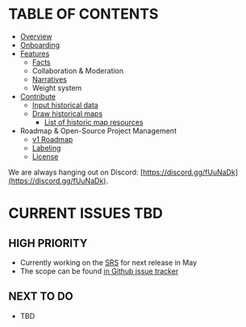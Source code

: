 # TABLE OF CONTENTS

- [Overview](project/overview.md)
- [Onboarding](project/onboarding.md)
- [Features](project/features.md)
  - [Facts](project/facts.md)
  - Collaboration & Moderation
  - [Narratives](project/narratives.md)
  - Weight system
- [Contribute](./contribute/index.md)
  - [Input historical data](./contribute/input_historical_data.md)
  - [Draw historical maps](./contribute/draw_historical_maps.md)
    - [List of historic map resources](https://docs.google.com/document/d/16VRnTbky9e9FsBZ9H9JlnpvoaQQbquDte8APCQQ8cS8/edit)
- Roadmap & Open-Source Project Management
  - [v1 Roadmap](./project/v1_roadmap.md)
  - [Labeling](./project/labeling.md)
  - [License](./project/licenses.md)

We are always hanging out on Discord: [https://discord.gg/fUuNaDk](https://discord.gg/fUuNaDk).

# CURRENT ISSUES TBD

## HIGH PRIORITY 

- Currently working on the [SRS](https://docs.google.com/document/d/1QD5cMUbXbKhfGCPTBmvsHfig-xKwDsCRXfIeW42jVzM/edit?usp=sharing) for next release in May
- The scope can be found [in Github issue tracker](https://github.com/orgs/chronhq/projects/2)

## NEXT TO DO

- TBD

